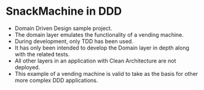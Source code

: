 ﻿# SnackMachine in DDD

- Domain Driven Design sample project. 
- The domain layer emulates the functionality of a vending machine.
- During development, only TDD has been used.
- It has only been intended to develop the Domain layer in depth along with the related tests.
- All other layers in an application with Clean Architecture are not deployed.
- This example of a vending machine is valid to take as the basis for other more complex DDD applications.

